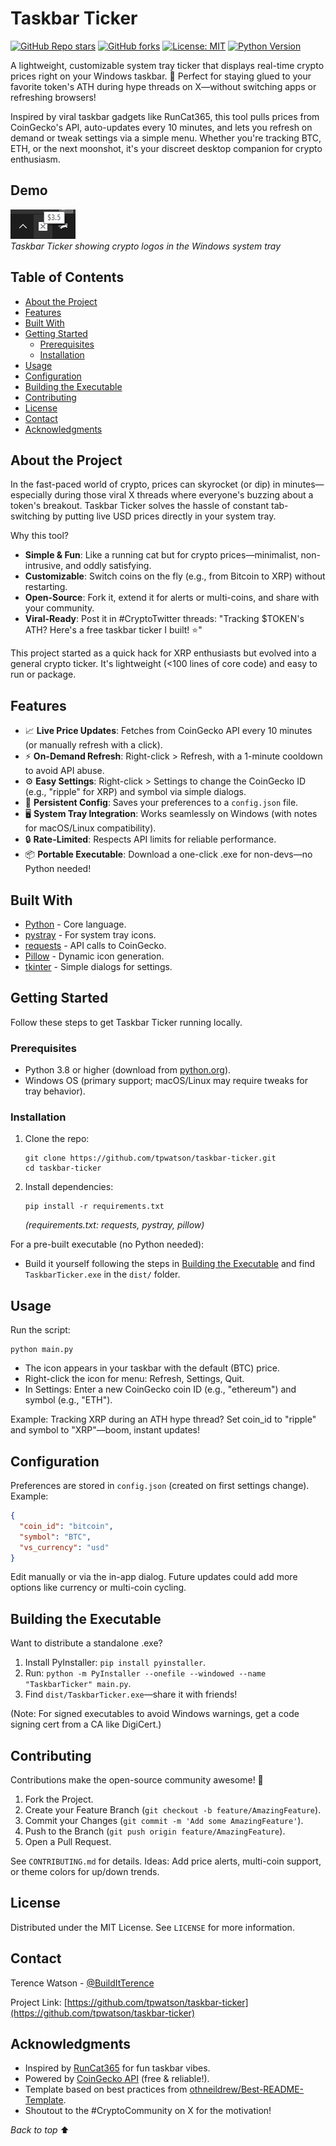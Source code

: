 # Taskbar Ticker

[![GitHub Repo stars](https://img.shields.io/github/stars/tpwatson/taskbar-ticker?style=social)](https://github.com/tpwatson/taskbar-ticker/stargazers)
[![GitHub forks](https://img.shields.io/github/forks/tpwatson/taskbar-ticker?style=social)](https://github.com/tpwatson/taskbar-ticker/network/members)
[![License: MIT](https://img.shields.io/badge/License-MIT-yellow.svg)](https://opensource.org/licenses/MIT)
[![Python Version](https://img.shields.io/badge/python-3.8%2B-blue.svg)](https://www.python.org/downloads/)

A lightweight, customizable system tray ticker that displays real-time crypto prices right on your Windows taskbar. 🚀 Perfect for staying glued to your favorite token's ATH during hype threads on X—without switching apps or refreshing browsers!

Inspired by viral taskbar gadgets like RunCat365, this tool pulls prices from CoinGecko's API, auto-updates every 10 minutes, and lets you refresh on demand or tweak settings via a simple menu. Whether you're tracking BTC, ETH, or the next moonshot, it's your discreet desktop companion for crypto enthusiasm.

## Demo

![Taskbar Ticker Demo](docs/screenshot.png)  
*Taskbar Ticker showing crypto logos in the Windows system tray*

## Table of Contents

- [About the Project](#about-the-project)
- [Features](#features)
- [Built With](#built-with)
- [Getting Started](#getting-started)
  - [Prerequisites](#prerequisites)
  - [Installation](#installation)
- [Usage](#usage)
- [Configuration](#configuration)
- [Building the Executable](#building-the-executable)
- [Contributing](#contributing)
- [License](#license)
- [Contact](#contact)
- [Acknowledgments](#acknowledgments)

## About the Project

In the fast-paced world of crypto, prices can skyrocket (or dip) in minutes—especially during those viral X threads where everyone's buzzing about a token's breakout. Taskbar Ticker solves the hassle of constant tab-switching by putting live USD prices directly in your system tray.

Why this tool?
- **Simple & Fun**: Like a running cat but for crypto prices—minimalist, non-intrusive, and oddly satisfying.
- **Customizable**: Switch coins on the fly (e.g., from Bitcoin to XRP) without restarting.
- **Open-Source**: Fork it, extend it for alerts or multi-coins, and share with your community.
- **Viral-Ready**: Post it in #CryptoTwitter threads: "Tracking $TOKEN's ATH? Here's a free taskbar ticker I built! ⭐"

This project started as a quick hack for XRP enthusiasts but evolved into a general crypto ticker. It's lightweight (<100 lines of core code) and easy to run or package.

## Features

- 📈 **Live Price Updates**: Fetches from CoinGecko API every 10 minutes (or manually refresh with a click).
- ⚡ **On-Demand Refresh**: Right-click > Refresh, with a 1-minute cooldown to avoid API abuse.
- ⚙️ **Easy Settings**: Right-click > Settings to change the CoinGecko ID (e.g., "ripple" for XRP) and symbol via simple dialogs.
- 💾 **Persistent Config**: Saves your preferences to a `config.json` file.
- 🖥️ **System Tray Integration**: Works seamlessly on Windows (with notes for macOS/Linux compatibility).
- 🔒 **Rate-Limited**: Respects API limits for reliable performance.
- 📦 **Portable Executable**: Download a one-click .exe for non-devs—no Python needed!

## Built With

- [Python](https://www.python.org/) - Core language.
- [pystray](https://github.com/moses-palmer/pystray) - For system tray icons.
- [requests](https://requests.readthedocs.io/) - API calls to CoinGecko.
- [Pillow](https://pillow.readthedocs.io/) - Dynamic icon generation.
- [tkinter](https://docs.python.org/3/library/tkinter.html) - Simple dialogs for settings.

## Getting Started

Follow these steps to get Taskbar Ticker running locally.

### Prerequisites

- Python 3.8 or higher (download from [python.org](https://www.python.org/downloads/)).
- Windows OS (primary support; macOS/Linux may require tweaks for tray behavior).

### Installation

1. Clone the repo:
   ```
   git clone https://github.com/tpwatson/taskbar-ticker.git
   cd taskbar-ticker
   ```

2. Install dependencies:
   ```
   pip install -r requirements.txt
   ```
   *(requirements.txt: requests, pystray, pillow)*

For a pre-built executable (no Python needed):
- Build it yourself following the steps in [Building the Executable](#building-the-executable) and find `TaskbarTicker.exe` in the `dist/` folder.

## Usage

Run the script:
```
python main.py
```
- The icon appears in your taskbar with the default (BTC) price.
- Right-click the icon for menu: Refresh, Settings, Quit.
- In Settings: Enter a new CoinGecko coin ID (e.g., "ethereum") and symbol (e.g., "ETH").

Example: Tracking XRP during an ATH hype thread? Set coin_id to "ripple" and symbol to "XRP"—boom, instant updates!

## Configuration

Preferences are stored in `config.json` (created on first settings change). Example:
```json
{
  "coin_id": "bitcoin",
  "symbol": "BTC",
  "vs_currency": "usd"
}
```
Edit manually or via the in-app dialog. Future updates could add more options like currency or multi-coin cycling.

## Building the Executable

Want to distribute a standalone .exe?
1. Install PyInstaller: `pip install pyinstaller`.
2. Run: `python -m PyInstaller --onefile --windowed --name "TaskbarTicker" main.py`.
3. Find `dist/TaskbarTicker.exe`—share it with friends!

(Note: For signed executables to avoid Windows warnings, get a code signing cert from a CA like DigiCert.)

## Contributing

Contributions make the open-source community awesome! 🌟

1. Fork the Project.
2. Create your Feature Branch (`git checkout -b feature/AmazingFeature`).
3. Commit your Changes (`git commit -m 'Add some AmazingFeature'`).
4. Push to the Branch (`git push origin feature/AmazingFeature`).
5. Open a Pull Request.

See `CONTRIBUTING.md` for details. Ideas: Add price alerts, multi-coin support, or theme colors for up/down trends.

## License

Distributed under the MIT License. See `LICENSE` for more information.

## Contact

Terence Watson - [@BuildItTerence](https://x.com/BuildItTerence)

Project Link: [https://github.com/tpwatson/taskbar-ticker](https://github.com/tpwatson/taskbar-ticker)

## Acknowledgments

- Inspired by [RunCat365](https://github.com/Kyome22/RunCat365) for fun taskbar vibes.
- Powered by [CoinGecko API](https://www.coingecko.com/en/api) (free & reliable!).
- Template based on best practices from [othneildrew/Best-README-Template](https://github.com/othneildrew/Best-README-Template).
- Shoutout to the #CryptoCommunity on X for the motivation!

*Back to top* ⬆️